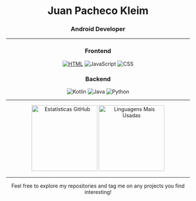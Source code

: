 <div align="center">

  <h1>Juan Pacheco Kleim</h1>
  
  <h3>Android Developer </h3>

---

<div align="center">

### **Frontend**
[![HTML](https://img.shields.io/badge/HTML5-E34F26?style=for-the-badge&logo=html5&logoColor=white)](https://developer.mozilla.org/en-US/docs/Web/HTML) ![JavaScript](https://img.shields.io/badge/JavaScript-F7DF1E?style=for-the-badge&logo=javascript&logoColor=black)  ![CSS](https://img.shields.io/badge/CSS3-1572B6?style=for-the-badge&logo=css3&logoColor=white)  

### **Backend**
![Kotlin](https://img.shields.io/badge/Kotlin-0095D5?style=for-the-badge&logo=kotlin&logoColor=white) ![Java](https://img.shields.io/badge/Java-ED8B00?style=for-the-badge&logo=openjdk&logoColor=white) ![Python](https://img.shields.io/badge/Python-3776AB?style=for-the-badge&logo=python&logoColor=white)

</div>

---

<div align="center">
  <img height="180em" src="https://github-readme-stats.vercel.app/api?username=juan-kleim&show_icons=true&theme=radical" alt="Estatísticas GitHub"/>
  <img height="180em" src="https://github-readme-stats.vercel.app/api/top-langs/?username=juan-kleim&layout=compact&theme=radical&hide_border=true" alt="Linguagens Mais Usadas"/>
</div>

---

<div align="center">
  <p> Feel free to explore my repositories and tag me on any projects you find interesting! </p>
</div>
